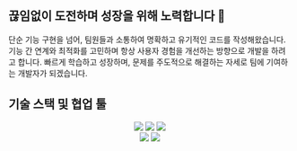 ## 끊임없이 도전하며 성장을 위해 노력합니다 👋
단순 기능 구현을 넘어, 팀원들과 소통하여 명확하고 유기적인 코드를 작성해왔습니다. 기능 간 연계와 최적화를 고민하며 항상 사용자 경험을 개선하는 방향으로 개발을 하려고 합니다. 빠르게 학습하고 성장하며, 문제를 주도적으로 해결하는 자세로 팀에 기여하는 개발자가 되겠습니다.

## 기술 스택 및 협업 툴
<p align="center">
<img src="https://img.shields.io/badge/c%23-A8B9CC?style=for-the-badge&logo=c-sharp&logoColor=white"/>
<img src="https://img.shields.io/badge/unity-000000?style=for-the-badge&logo=unity&logoColor=FFFFFF"/>
<img src="https://img.shields.io/badge/photon-004480?style=for-the-badge&logo=photon&logoColor=FFFFFF"/>
<br/>
<img src="https://img.shields.io/badge/github-181717?style=for-the-badge&logo=github&logoColor=FFFFFF"/>
<img src="https://img.shields.io/badge/slack-4A154B?style=for-the-badge&logo=slack&logoColor=FFFFFF"/>
</p>

<!--
**anditsoon/anditsoon** is a ✨ _special_ ✨ repository because its `README.md` (this file) appears on your GitHub profile.

Here are some ideas to get you started:

- 🔭 I’m currently working on ...
- 🌱 I’m currently learning ...
- 👯 I’m looking to collaborate on ...
- 🤔 I’m looking for help with ...
- 💬 Ask me about ...
- 📫 How to reach me: ...
- 😄 Pronouns: ...
- ⚡ Fun fact: ...
-->

